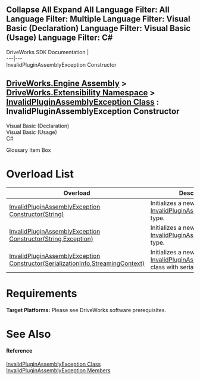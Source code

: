 Collapse All Expand All Language Filter: All  Language Filter: Multiple  Language Filter: Visual Basic (Declaration) Language Filter: Visual Basic (Usage) Language Filter: C#  
---  
DriveWorks SDK Documentation  |   
---|---  
InvalidPluginAssemblyException Constructor   
  
[DriveWorks.Engine Assembly](topic2156.md) > [DriveWorks.Extensibility Namespace](topic7150.md) > [InvalidPluginAssemblyException Class](topic7191.md) : InvalidPluginAssemblyException Constructor  
---  
  
Visual Basic (Declaration)    
Visual Basic (Usage)    
C# 

Glossary Item Box

# Overload List

Overload| Description  
---|---  
[InvalidPluginAssemblyException Constructor(String)](topic7198.md)| Initializes a new instance of the [InvalidPluginAssemblyException](topic7191.md) type.   
[InvalidPluginAssemblyException Constructor(String,Exception)](topic7199.md)| Initializes a new instance of the [InvalidPluginAssemblyException](topic7191.md) type.   
[InvalidPluginAssemblyException Constructor(SerializationInfo,StreamingContext)](topic7200.md)| Initializes a new instance of the [InvalidPluginAssemblyException](topic7191.md) class with serialized data.   
  
# Requirements

**Target Platforms:** Please see DriveWorks software prerequisites.

# See Also

#### Reference

[InvalidPluginAssemblyException Class](topic7191.md)   
[InvalidPluginAssemblyException Members](topic7192.md)


